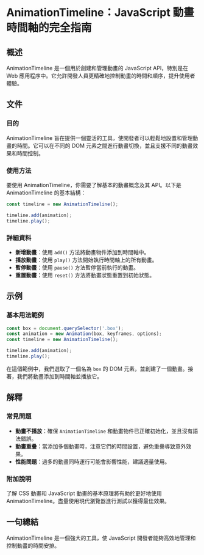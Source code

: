<!--
Meta Description: # AnimationTimeline：JavaScript 動畫時間軸的完全指南 ## 概述 AnimationTimeline 是一個用於創建和管理動畫的 JavaScript API，特別是在 Web 應用程序中。它允許開發人員更精確地控制動畫的時間和順序，提升使用者體驗。 ## 文件 ###...
Meta Keywords: animationtimeline, javascript, timeline, const, animation
-->

# AnimationTimeline：JavaScript 動畫時間軸的完全指南

## 概述
AnimationTimeline 是一個用於創建和管理動畫的 JavaScript API，特別是在 Web 應用程序中。它允許開發人員更精確地控制動畫的時間和順序，提升使用者體驗。

## 文件
### 目的
AnimationTimeline 旨在提供一個靈活的工具，使開發者可以輕鬆地設置和管理動畫的時間。它可以在不同的 DOM 元素之間進行動畫切換，並且支援不同的動畫效果和時間控制。

### 使用方法
要使用 AnimationTimeline，你需要了解基本的動畫概念及其 API。以下是 AnimationTimeline 的基本結構：

```javascript
const timeline = new AnimationTimeline();

timeline.add(animation);
timeline.play();
```

### 詳細資料
- **新增動畫**：使用 `add()` 方法將動畫物件添加到時間軸中。
- **播放動畫**：使用 `play()` 方法開始執行時間軸上的所有動畫。
- **暫停動畫**：使用 `pause()` 方法暫停當前執行的動畫。
- **重置動畫**：使用 `reset()` 方法將動畫狀態重置到初始狀態。

## 示例
### 基本用法範例

```javascript
const box = document.querySelector('.box');
const animation = new Animation(box, keyframes, options);
const timeline = new AnimationTimeline();

timeline.add(animation);
timeline.play();
```
在這個範例中，我們選取了一個名為 `box` 的 DOM 元素，並創建了一個動畫。接著，我們將動畫添加到時間軸並播放它。

## 解釋
### 常見問題
- **動畫不播放**：確保 `AnimationTimeline` 和動畫物件已正確初始化，並且沒有語法錯誤。
- **動畫重疊**：當添加多個動畫時，注意它們的時間設置，避免重疊導致意外效果。
- **性能問題**：過多的動畫同時運行可能會影響性能，建議適量使用。

### 附加說明
了解 CSS 動畫和 JavaScript 動畫的基本原理將有助於更好地使用 AnimationTimeline。盡量使用現代瀏覽器進行測試以獲得最佳效果。

## 一句總結
AnimationTimeline 是一個強大的工具，使 JavaScript 開發者能夠高效地管理和控制動畫的時間安排。